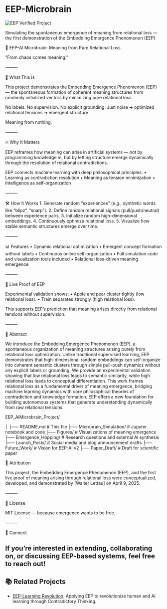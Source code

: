 # EEP-Microbrain

![EEP Verified Project](https://img.shields.io/badge/EEP-Verified%20Emergent%20Project-brightgreen)

Simulating the spontaneous emergence of meaning from relational loss — the first demonstration of the Embedding Emergence Phenomenon (EEP)

🧠 EEP-AI Microbrain: Meaning from Pure Relational Loss

“From chaos comes meaning.”

⸻

🌌 What This Is

This project demonstrates the Embedding Emergence Phenomenon (EEP) — the spontaneous formation of coherent meaning structures from randomly initialized vectors by minimizing pure relational loss.

No labels.
No supervision.
No explicit grounding.
Just noise ➔ optimized relational tensions ➔ emergent structure.

Meaning from nothing.

⸻

🔥 Why It Matters

EEP reframes how meaning can arise in artificial systems — not by programming knowledge in, but by letting structure emerge dynamically through the resolution of relational contradictions.

EEP connects machine learning with deep philosophical principles:
	•	Learning as contradiction resolution
	•	Meaning as tension minimization
	•	Intelligence as self-organization

⸻

🛠️ How It Works
	1.	Generate random “experiences” (e.g., synthetic words like “blipz”, “snarp”).
	2.	Define random relational signals (pull/push/neutral) between experience pairs.
	3.	Initialize random high-dimensional embeddings.
	4.	Continuously optimize relational loss.
	5.	Visualize how stable semantic structures emerge over time.

⸻

📊 Features
	•	Dynamic relational optimization
	•	Emergent concept formation without labels
	•	Continuous online self-organization
	•	Full simulation code and visualization tools included
	•	Relational loss-driven meaning emergence

⸻

🧪 Live Proof of EEP

Experimental validation shows:
	•	Apple and pear cluster tightly (low relational loss).
	•	Train separates strongly (high relational loss).

This supports EEP’s prediction that meaning arises directly from relational tensions without supervision.

⸻

📜 Abstract

We introduce the Embedding Emergence Phenomenon (EEP), a spontaneous organization of meaning structures arising purely from relational loss optimization. Unlike traditional supervised learning, EEP demonstrates that high-dimensional random embeddings can self-organize into coherent semantic clusters through simple pull-push dynamics without any explicit labels or grounding. We provide an experimental validation showing that low relational loss leads to semantic similarity, while high relational loss leads to conceptual differentiation. This work frames relational loss as a fundamental driver of meaning emergence, bridging machine learning dynamics with core philosophical theories of contradiction and knowledge formation. EEP offers a new foundation for building autonomous systems that generate understanding dynamically from raw relational tensions.

EEP_AIMicrobrain_Project/

│
├── README.md                  # This file
├── Microbrain_Simulation/     # Jupyter notebook and code
├── Figures/                   # Visualizations of meaning emergence
├── Emergence_Hopping/         # Research questions and external AI synthesis
├── Launch_Posts/              # Social media and blog announcement drafts
├── Future_Work/               # Vision for EEP-AI v2
├── Paper_Draft/               # Draft for scientific paper

🧠 Attribution

This project, the Embedding Emergence Phenomenon (EEP), and the first live proof of meaning arising through relational loss were conceptualized, developed, and demonstrated by [Walter Lettau] on April 9, 2025.

⸻

🧠 License

MIT License — because emergence wants to be free.

⸻

📣 Connect

If you’re interested in extending, collaborating on, or discussing EEP-based systems, feel free to reach out!
---
## 📚 Related Projects

- [EEP-Learning Revolution](https://github.com/YOURUSERNAME/eep-learning-revolution): Applying EEP to revolutionize human and AI learning through Contradictory Thinking.

